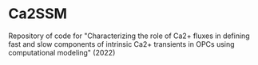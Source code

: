 # Ca2SSM
Repository of code for "Characterizing the role of Ca2+ fluxes in defining fast and slow components of intrinsic Ca2+ transients in OPCs using computational modeling" (2022)
